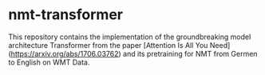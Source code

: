 # nmt-transformer

This repository contains the implementation of the groundbreaking model architecture Transformer from the paper [Attention Is All You Need] (https://arxiv.org/abs/1706.03762) and its pretraining for NMT from Germen to English on WMT Data.
 
